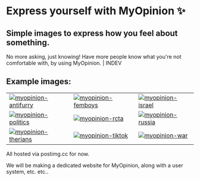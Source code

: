 # Express yourself with MyOpinion ✨
## Simple images to express how you feel about something.  
No more asking, just knowing! Have more people know what you're not comfortable with, by using MyOpinion. | INDEV

## Example images:
<table>
  <tr>
    <td><a href="https://postimg.cc/qzdywX7W"><img src="https://i.postimg.cc/qzdywX7W/myopinion-antifurry.png" alt="myopinion-antifurry" /></a></td>
    <td><a href="https://postimg.cc/qt78nJ7R"><img src="https://i.postimg.cc/qt78nJ7R/myopinion-femboys.png" alt="myopinion-femboys" /></a></td>
    <td><a href="https://postimg.cc/Cd8bb6wj"><img src="https://i.postimg.cc/Cd8bb6wj/myopinion-israel.png" alt="myopinion-israel" /></a></td>
  </tr>
  <tr>
    <td><a href="https://postimg.cc/YGGYndYB"><img src="https://i.postimg.cc/YGGYndYB/myopinion-politics.png" alt="myopinion-politics" /></a></td>
    <td><a href="https://postimg.cc/cv07xMyf"><img src="https://i.postimg.cc/cv07xMyf/myopinion-rcta.png" alt="myopinion-rcta" /></a></td>
    <td><a href="https://postimg.cc/GTvYr9XM"><img src="https://i.postimg.cc/GTvYr9XM/myopinion-russia.png" alt="myopinion-russia" /></a></td>
  </tr>
  <tr>
    <td><a href="https://postimg.cc/RWd7N64y"><img src="https://i.postimg.cc/RWd7N64y/myopinion-therians.png" alt="myopinion-therians" /></a></td>
    <td><a href="https://postimg.cc/CZ6bs3Z4"><img src="https://i.postimg.cc/CZ6bs3Z4/myopinion-tiktok.png" alt="myopinion-tiktok" /></a></td>
    <td><a href="https://postimg.cc/hzkxHV1z"><img src="https://i.postimg.cc/hzkxHV1z/myopinion-war.png" alt="myopinion-war" /></a></td>
  </tr>
</table>
All hosted via postimg.cc for now.

We will be making a dedicated website for MyOpinion, along with a user system, etc. etc..
